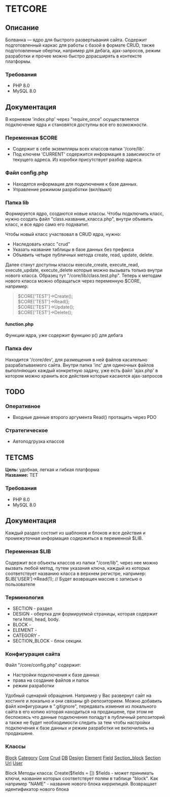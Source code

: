 # TETCORE
## Описание
Болванка — ядро для быстрого развертывания сайта. Содержит подготовленный каркас для работы с базой в формате CRUD, также подготовленные обертки, например для дебага, ajax-запросов, режим разработки и прочее можно быстро дорасширять в контексте платформы.

### Требования
- PHP 8.0  
- MySQL 8.0  

## Документация
В корневом 'index.php' через "require_once" осуществляется подключение ядра и становятся доступны все его возможности.
### Переменная $CORE
- Содержит в себе экземпляры всех классов папки '/core/lib'.
- Под ключем 'CURRENT' содержится информация в зависимости от текущего адреса. Из коробки присутствует разбор адреса.

### Файл config.php
- Находятся информация для подключения к базе данных.
- Управление режимом разработки (вкл/выкл)

### Папка lib
Формируется ядро, создаются новые классы. Чтобы подключить класс, нужно создать файл "class.название_класса.php", внутри объявить класс, и все ядро само его подхватит.

Чтобы новый класс участвовал в CRUD ядра, нужно:
- Наследовать класс "crud"
- Указать название таблицы в базе данных без префикса
- Объявить четыре публичных метода create, read, update, delete.

Далее станут доступны классы execute_create, execute_read, execute_update, execute_delete которые можно вызывать только внутри нового класса. Образец тут "/core/lib/class.test.php".
Теперь к методам нового класса можно обращаться через переменную $CORE, например:
> $CORE['TEST']->Create();  
> $CORE['TEST']->Read();  
> $CORE['TEST']->Update();  
> $CORE['TEST']->Delete();

#### function.php
Функции ядра, уже содержит функцию p() для дебага

### Папка dev
Находится '/core/dev', для размещения в ней файлов касательно разрабатываемого сайта. Внутри папка 'inc' для одиночных файлов выполняющих каждый конкретную задачу, уже есть файл 'ajax.php' в котором можно хранить все действия которые касаются ajax-запросов

## TODO
### Оперативное
- Входные данные второго аргумента Read() протащить через PDO

### Стратегическое
- Автоподгрузка классов


## TETCMS
  
__Цель:__ удобная, легкая и гибкая платформа    
__Название:__ TET
  
### Требования
- PHP 8.0  
- MySQL 8.0  

## Документация
Каждый раздел состоит из шаблонов и блоков и все действия и промежуточная информация содержиться в переменной $LIB.

### Переменная $LIB
Содержит все объекты классов из папки "/core/lib", через нее можно вызвать любой метод, путем указания ключа, каждый из которых соответствует названию класса в верхнем регистре, например:
$LIB['USER']->Read(1); // Будет возвращен массив с записью о пользователе

### Терминология
- SECTION - раздел
- DESIGN - обертка для формируемой страницы, которая содержит теги html, head, body.
- BLOCK - 
- ELEMENT - 
- CATEGORY - 
- SECTION_BLOCK - блок секции. 

### Конфигурация сайта
Файл "/core/config.php" содержит:
- Настройки подключения к базе данных
- права на создание файлов и папок
- режим разработки

Удобный сценарий обращения. Например у Вас развернут сайт на хостинге и локально и они связаны git-репозиторием. Можно добавить файл конфигурации в ".gitignore", передавать измения из локального сайта в его копию которая находиться на продакшене, при этом не беспокоясь что данные подключения попадут в публичный репозиторий а также не будет необходимости следить за тем чтобы настройки подключения к базе данных и режим разработки не включились на продакшене.

### Классы

[Block](#block)
[Сategory](#category)
[Core](#core)
[Crud](#crud)
[DB](#db)
[Design](#design)
[Element](#element)
[Field](#field)
[Section_block](#section_block)
[Section](#section)
[Url](#url)
[User](#user)

<a name="block">Block</a>
Методы класса:
Create($fields = [])
$fields - может принимать ключи, название которых соответствует полям в таблице "block". Как например "NAME" - название нового блока киррилицей. Возвращает идентификатор нового блока